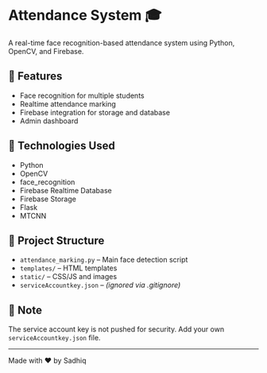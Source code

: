 # Attendance System 🎓

A real-time face recognition-based attendance system using Python, OpenCV, and Firebase.

## 🔧 Features
- Face recognition for multiple students
- Realtime attendance marking
- Firebase integration for storage and database
- Admin dashboard

## 🚀 Technologies Used
- Python
- OpenCV
- face_recognition
- Firebase Realtime Database
- Firebase Storage
- Flask
- MTCNN

## 📂 Project Structure
- `attendance_marking.py` – Main face detection script
- `templates/` – HTML templates
- `static/` – CSS/JS and images
- `serviceAccountkey.json` – *(ignored via .gitignore)*

## 🔐 Note
The service account key is not pushed for security. Add your own `serviceAccountkey.json` file.

---

Made with ❤️ by Sadhiq
